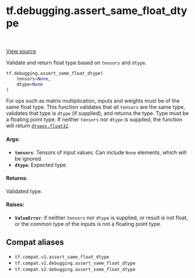 <div itemscope itemtype="http://developers.google.com/ReferenceObject">
<meta itemprop="name" content="tf.debugging.assert_same_float_dtype" />
<meta itemprop="path" content="Stable" />
</div>

# tf.debugging.assert_same_float_dtype

<!-- Insert buttons and diff -->

<table class="tfo-notebook-buttons tfo-api" align="left">
</table>

<a target="_blank" href="/code/stable/tensorflow/python/ops/check_ops.py">View source</a>



Validate and return float type based on `tensors` and `dtype`.

``` python
tf.debugging.assert_same_float_dtype(
    tensors=None,
    dtype=None
)
```



<!-- Placeholder for "Used in" -->

For ops such as matrix multiplication, inputs and weights must be of the
same float type. This function validates that all `tensors` are the same type,
validates that type is `dtype` (if supplied), and returns the type. Type must
be a floating point type. If neither `tensors` nor `dtype` is supplied,
the function will return <a href="../../tf/dtypes.md#float32"><code>dtypes.float32</code></a>.

#### Args:


* <b>`tensors`</b>: Tensors of input values. Can include `None` elements, which will be
    ignored.
* <b>`dtype`</b>: Expected type.


#### Returns:

Validated type.



#### Raises:


* <b>`ValueError`</b>: if neither `tensors` nor `dtype` is supplied, or result is not
    float, or the common type of the inputs is not a floating point type.

## Compat aliases

* `tf.compat.v1.assert_same_float_dtype`
* `tf.compat.v1.debugging.assert_same_float_dtype`
* `tf.compat.v2.debugging.assert_same_float_dtype`

